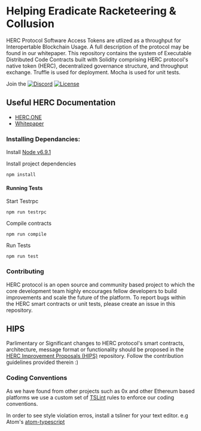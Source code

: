 # Helping Eradicate Racketeering & Collusion

HERC Protocol Software Access Tokens are utlized as a throughput for Interopertable Blockchain Usage. A full description of the protocol may be found in our whitepaper. This repository contains the system of Executable Distributed Code Contracts built with Solidity comprising HERC protocol's native token (HERC), decentralized governance structure, and throughput exchange. 
Truffle is used for deployment. Mocha is used for unit tests. 

Join the [![Discord](https://img.shields.io/discord/102860784329052160.svg)](https://discord.gg/g52zM5)
[![License](https://img.shields.io/badge/License-Apache%202.0-blue.svg)](https://opensource.org/licenses/Apache-2.0)

## Useful HERC Documentation

 * [HERC.ONE](https://herc.one)
 * [Whitepaper](https://github.com/hercone/whitepaper)

### Installing Dependancies: 


Install [Node v6.9.1](https://nodejs.org/en/download/)

Install project dependencies

```
npm install
```

#### Running Tests

Start Testrpc
```
npm run testrpc
```
Compile contracts
```
npm run compile
```
Run Tests
```
npm run test
```

### Contributing	

HERC protocol is an open source and community based project to which the core development team highly encourages fellow developers to build improvements and scale the future of the platform. 
To report bugs within the HERC smart contracts or unit tests, please create an issue in this repository. 

## HIPS
Parlimentary or Significant changes to HERC protocol's smart contracts, architecture, message format or functionality should be proposed in the 
[HERC Improvement Proposals (HIPS)](https://github.com/hercone/hips) repository. Follow the contribution guidelines provided therein :) 

### Coding Conventions
As we have found from other projects such as 0x and other Ethereum based platforms we use a custom set of [TSLint](https://palantir.github.io/tslint/) rules to enforce our coding conventions. 

In order to see style violation erros, install a tsliner for your text editor. e.g Atom's [atom-typescript](https://atom.io/packages/atom-typescript)
